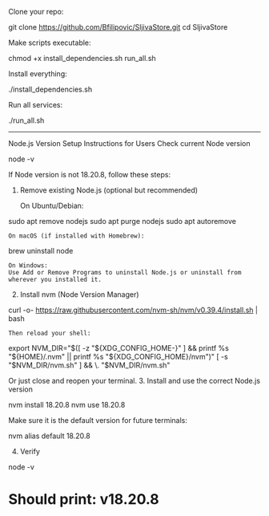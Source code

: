 Clone your repo:

git clone https://github.com/Bfilipovic/SljivaStore.git
cd SljivaStore

Make scripts executable:

chmod +x install_dependencies.sh run_all.sh

Install everything:

./install_dependencies.sh

Run all services:

./run_all.sh

-----------------------------------------------------------------------------------------------------------------

Node.js Version Setup Instructions for Users
Check current Node version

node -v

If Node version is not 18.20.8, follow these steps:
1. Remove existing Node.js (optional but recommended)

    On Ubuntu/Debian:

sudo apt remove nodejs
sudo apt purge nodejs
sudo apt autoremove

    On macOS (if installed with Homebrew):

brew uninstall node

    On Windows:
    Use Add or Remove Programs to uninstall Node.js or uninstall from wherever you installed it.

2. Install nvm (Node Version Manager)

curl -o- https://raw.githubusercontent.com/nvm-sh/nvm/v0.39.4/install.sh | bash

    Then reload your shell:

export NVM_DIR="$([ -z "${XDG_CONFIG_HOME-}" ] && printf %s "${HOME}/.nvm" || printf %s "${XDG_CONFIG_HOME}/nvm")"
[ -s "$NVM_DIR/nvm.sh" ] && \. "$NVM_DIR/nvm.sh"

Or just close and reopen your terminal.
3. Install and use the correct Node.js version

nvm install 18.20.8
nvm use 18.20.8

Make sure it is the default version for future terminals:

nvm alias default 18.20.8

4. Verify

node -v
# Should print: v18.20.8